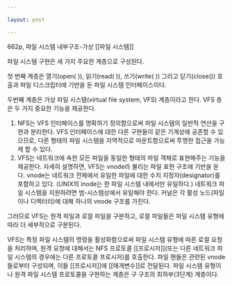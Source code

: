 ```yaml
---

layout: post

---
```


662p, 파일 시스템 내부구조-가상 [[파일 시스템]]

파일 시스템 구현은 세 가지 주요한 계층으로 구성된다.

첫 번째 계층은 열기(open( )), 읽기(read( )), 쓰기(write( )) 그리고 닫기(close()) 호출과 파일 디스크립터에 기반을 둔 파일 시스템 인터페이스이다.

두번째 계층은 가상 파일 시스템(virtual file system, VFS) 계층이라고 한다.
VFS 층은 두 가지 중요한 기능을 제공한다.

1. NFS는 VFS 인터페이스를 명확하기 정의함으로써 파일 시스템의 일반적 연산을 구현과 분리한다. VFS 인터페이스에 대한 다른 구현들이 같은 기계상에 공존할 수 있으므로, 다른 형태의 파일 시스템을 지역적으로 마운트함으로써 투명한 접근을 가능케 할 수 있다.
2. VFS는 네트워크에 속한 모든 파일을 동일한 형태의 파일 객체로 표현해주는 기능을 제공한다. 자세히 설명하면, VFS는 vnode라 불리는 파일 표현 구조에 기반을 둔다. vnode는 네트워크 전체에서 유일한 파일에 대한 수치 지정자(designator)를 포함하고 있다. (UNIX의 inode는 한 파일 시스템 내에서만 유일하다.) 네트워크 파일 시스템을 지원하려면 범-시스템상에서 유일해야 한다. 커널은 각 활성 노드(파일이나 디렉터리)에 대해 하나의 vnode 구조를 가진다.

그러므로 VFS는 원격 파일과 로컬 파일을 구분하고, 로컬 파일들은 파일 시스템 유형에 따라 더 세부적으로 구분된다.

VFS는 특정 파일 시스템의 명령을 활성화함으로써 파일 시스템 유형에 따른 로컬 요청을 처리하며, 원격 요청에 대해서는 NFS 프로토콜 [[프로시저]](또는 다른 네트워크 파일 시스템의 경우에는 다른 프로토콜 프로시저)를 호출한다.
파일 핸들은 관련된 vnode들로부터 구성되며, 이들 [[프로시저]]에 [[매개변수]]로 전달된다. 파일 시스템 유형이나 원격 파일 시스템 프로토콜을 구현하는 계층은 구 구조의 최하부(3단계) 계층이다.